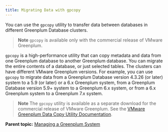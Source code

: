 ```yaml
---
title: Migrating Data with gpcopy 
---
```


You can use the `gpcopy` utility to transfer data between databases in different Greenplum Database clusters.

> **Note** `gpcopy` is available only with the commercial release of VMware Greenplum.

`gpcopy` is a high-performance utility that can copy metadata and data from one Greenplum database to another Greenplum database. You can migrate the entire contents of a database, or just selected tables. The clusters can have different VMware Greenplum  versions. For example, you can use `gpcopy` to migrate data from a Greenplum Database version 4.3.26 (or later) system to a 5.9 (or later) or a 6.x Greenplum system, from a Greenplum Database version 5.9+ system to a Greenplum 6.x system, or from a 6.x Greenplum system to a Greenplum 7.x system.

> **Note** The `gpcopy` utility is available as a separate download for the commercial release of VMware Greenplum. See the [VMware Greenplum Data Copy Utility Documentation](https://docs.vmware.com/en/VMware-Greenplum-Data-Copy-Utility/index.html).

**Parent topic:** [Managing a Greenplum System](../managing/partII.html)

